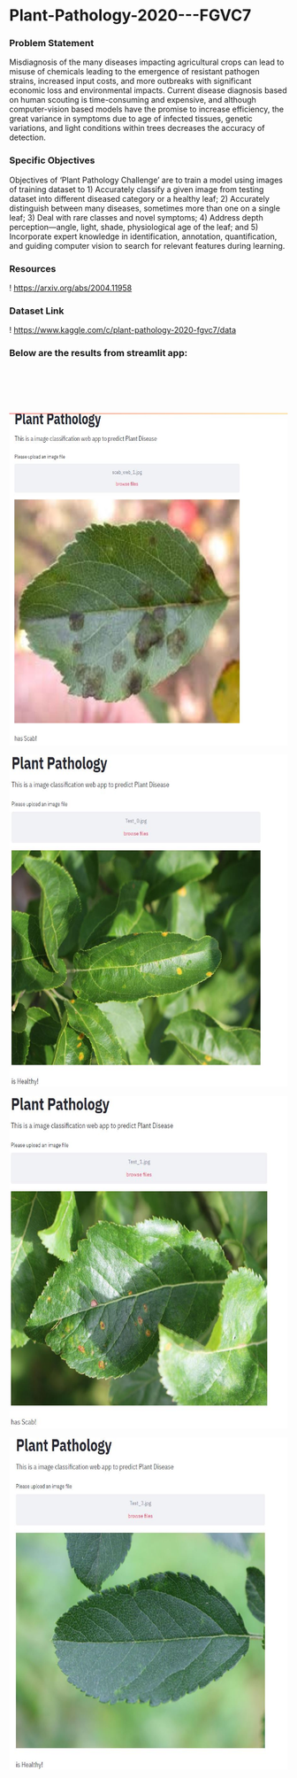 # Plant-Pathology-2020---FGVC7

### Problem Statement
Misdiagnosis of the many diseases impacting agricultural crops can lead to misuse of chemicals leading to the emergence of resistant pathogen strains, increased input costs, and more outbreaks with significant economic loss and environmental impacts. Current disease diagnosis based on human scouting is time-consuming and expensive, and although computer-vision based models have the promise to increase efficiency, the great variance in symptoms due to age of infected tissues, genetic variations, and light conditions within trees decreases the accuracy of detection.

### Specific Objectives
Objectives of ‘Plant Pathology Challenge’ are to train a model using images of training dataset to 1) Accurately classify a given image from testing dataset into different diseased category or a healthy leaf; 2) Accurately distinguish between many diseases, sometimes more than one on a single leaf; 3) Deal with rare classes and novel symptoms; 4) Address depth perception—angle, light, shade, physiological age of the leaf; and 5) Incorporate expert knowledge in identification, annotation, quantification, and guiding computer vision to search for relevant features during learning.



### Resources 

! https://arxiv.org/abs/2004.11958

### Dataset Link 

! https://www.kaggle.com/c/plant-pathology-2020-fgvc7/data


### Below are the results from streamlit app:
<p>
  <br>
  </br>
  <br>
  </br>
  </p>
  


<p>
    <img src="result1.jfif" width="600" height="600" />
</p>
<p>
    <img src="result2.jfif" width="600" height="600" />
</p>
<p>
    <img src="result3.jfif" width="600" height="600" />
</p>
<p>
    <img src="result4.jfif" width="600" height="600" />
</p>
